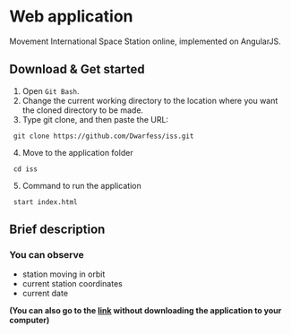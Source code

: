 # Web application
Movement International Space Station online, implemented on AngularJS.<br>

## Download & Get started
1. Open `Git Bash`.
2. Change the current working directory to the location where you want the cloned directory to be made.
3. Type git clone, and then paste the URL:
```
 git clone https://github.com/Dwarfess/iss.git
```
4. Move to the application folder
```
 cd iss
```
5. Сommand to run the application
```
 start index.html
```

## Brief description

### You can observe
   * station moving in orbit
   * current station coordinates
   * current date

**(You can also go to the [link](http://works.step-to-webprogramming.info/projects/International%20Space%20Station/) without downloading the application to your computer)**
